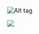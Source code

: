 
![Alt tag](https://files.catbox.moe/nqt5vk.png)
 
![](https://komarev.com/ghpvc/?username=your-github-username&color=dc143c)

